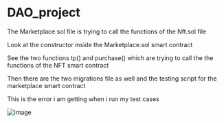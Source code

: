 # DAO_project

The Marketplace.sol file is trying to call the functions of the Nft.sol file

Look at the constructor inside the Marketplace.sol smart contract

See the two functions tp() and purchase() which are trying to call the the functions of the NFT smart contract

Then there are the two migrations file as well and the testing script for the marketplace smart contract

This is the error i am getting when i run my test cases

![image](https://user-images.githubusercontent.com/78591597/180869443-483c2d22-7172-458c-be07-9b394ad2fae9.png)

